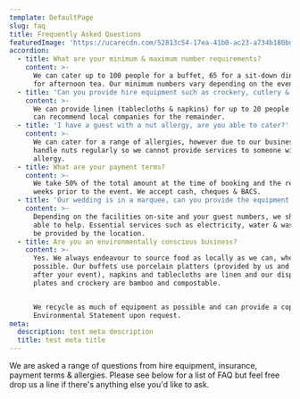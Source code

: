 ```yaml
---
template: DefaultPage
slug: faq
title: Frequently Asked Questions
featuredImage: 'https://ucarecdn.com/52813c54-17ea-41b0-ac23-a734b180bddf/'
accordion:
  - title: What are your minimum & maximum number requirements?
    content: >-
      We can cater up to 100 people for a buffet, 65 for a sit-down dinner & 45
      for afternoon tea. Our minimum numbers vary depending on the event.
  - title: 'Can you provide hire equipment such as crockery, cutlery & linen?'
    content: >-
      We can provide linen (tablecloths & napkins) for up to 20 people and we
      can recommend local companies for the remainder. 
  - title: 'I have a guest with a nut allergy, are you able to cater?'
    content: >-
      We can cater for a range of allergies, however due to our business we
      handle nuts regularly so we cannot provide services to someone with a nut
      allergy. 
  - title: What are your payment terms?
    content: >-
      We take 50% of the total amount at the time of booking and the remainder 4
      weeks prior to the event. We accept cash, cheques & BACS. 
  - title: 'Our wedding is in a marquee, can you provide the equipment and the food?'
    content: >-
      Depending on the facilities on-site and your guest numbers, we should be
      able to help. Essential services such as electricity, water & waste must
      be provided by the location. 
  - title: Are you an environmentally conscious business?
    content: >-
      Yes. We always endeavour to source food as locally as we can, wherever
      possible. Our buffets use porcelain platters (provided by us and collected
      after your event), napkins and tablecloths are linen and our disposable
      plates and crockery are bamboo and compostable. 


      We recycle as much of equipment as possible and can provide a copy of a
      Environmental Statement upon request. 
meta:
  description: test meta description
  title: test meta title
---
```

We are asked a range of questions from hire equipment, insurance, payment terms & allergies. Please see below for a list of FAQ but feel free drop us a line if there's anything else you'd like to ask.